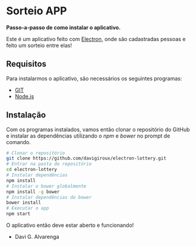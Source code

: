 # Sorteio APP 

**Passo-a-passo de como instalar o aplicativo.**

Este é um aplicativo feito com [Electron](https://electron.atom.io/), onde são cadastradas pessoas e feito um sorteio entre elas!

## Requisitos

Para instalarmos o aplicativo, são necessários os seguintes programas:

 * [GIT](https://git-scm.com/downloads)
 * [Node.js](https://nodejs.org/en/download/)


## Instalação

Com os programas instalados, vamos então clonar o repositório do GitHub e instalar as dependências utilizando o _npm_ e _bower_ no prompt de comando.

```bash
# Clonar o repositório
git clone https://github.com/davigiroux/electron-lottery.git
# Entrar na pasta do repositório
cd electron-lottery
# Instalar dependências
npm install
# Instalar o bower globalmente
npm install -g bower
# Instalar dependências do bower
bower install
# Executar o app
npm start
```

O aplicativo então deve estar aberto e funcionando!
- Davi G. Alvarenga
